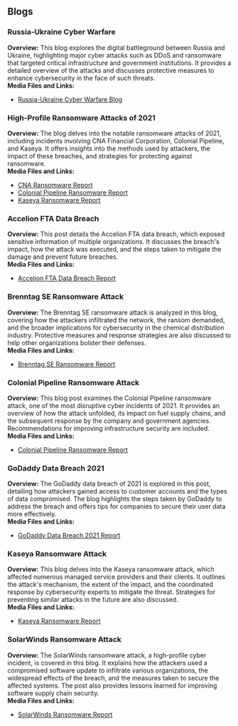 ## Blogs

### Russia-Ukraine Cyber Warfare

**Overview:** This blog explores the digital battleground between Russia and Ukraine, highlighting major cyber attacks such as DDoS and ransomware that targeted critical infrastructure and government institutions. It provides a detailed overview of the attacks and discusses protective measures to enhance cybersecurity in the face of such threats.  
**Media Files and Links:**

- [Russia-Ukraine Cyber Warfare Blog](https://github.com/msam13/cyber-attacks-2021/blob/main/ukraine_DDOS%202022.pdf)

### High-Profile Ransomware Attacks of 2021

**Overview:** The blog delves into the notable ransomware attacks of 2021, including incidents involving CNA Financial Corporation, Colonial Pipeline, and Kaseya. It offers insights into the methods used by attackers, the impact of these breaches, and strategies for protecting against ransomware.  
**Media Files and Links:**

- [CNA Ransomware Report](https://github.com/msam13/cyber-attacks-2021/blob/main/CNA_Ransomware.pdf)
- [Colonial Pipeline Ransomware Report](https://github.com/msam13/cyber-attacks-2021/blob/main/ColonialPipeline_Ransomware.pdf)
- [Kaseya Ransomware Report](https://github.com/msam13/cyber-attacks-2021/blob/main/Kaseya_Ransomware.pdf)

### Accelion FTA Data Breach

**Overview:** This post details the Accelion FTA data breach, which exposed sensitive information of multiple organizations. It discusses the breach's impact, how the attack was executed, and the steps taken to mitigate the damage and prevent future breaches.  
**Media Files and Links:**

- [Accelion FTA Data Breach Report](https://github.com/msam13/cyber-attacks-2021/blob/main/AccelionFTA_DataBreacj.pdf)

### Brenntag SE Ransomware Attack

**Overview:** The Brenntag SE ransomware attack is analyzed in this blog, covering how the attackers infiltrated the network, the ransom demanded, and the broader implications for cybersecurity in the chemical distribution industry. Protective measures and response strategies are also discussed to help other organizations bolster their defenses.  
**Media Files and Links:**

- [Brenntag SE Ransomware Report](https://github.com/msam13/cyber-attacks-2021/blob/main/Brenntag%20SE%20_Ransomware.pdf)

### Colonial Pipeline Ransomware Attack

**Overview:** This blog post examines the Colonial Pipeline ransomware attack, one of the most disruptive cyber incidents of 2021. It provides an overview of how the attack unfolded, its impact on fuel supply chains, and the subsequent response by the company and government agencies. Recommendations for improving infrastructure security are included.  
**Media Files and Links:**

- [Colonial Pipeline Ransomware Report](https://github.com/msam13/cyber-attacks-2021/blob/main/ColonialPipeline_Ransomware.pdf)

### GoDaddy Data Breach 2021

**Overview:** The GoDaddy data breach of 2021 is explored in this post, detailing how attackers gained access to customer accounts and the types of data compromised. The blog highlights the steps taken by GoDaddy to address the breach and offers tips for companies to secure their user data more effectively.  
**Media Files and Links:**

- [GoDaddy Data Breach 2021 Report](https://github.com/msam13/cyber-attacks-2021/blob/main/GoDaddy%20DataBreach2021.pdf)

### Kaseya Ransomware Attack

**Overview:** This blog delves into the Kaseya ransomware attack, which affected numerous managed service providers and their clients. It outlines the attack's mechanism, the extent of the impact, and the coordinated response by cybersecurity experts to mitigate the threat. Strategies for preventing similar attacks in the future are also discussed.  
**Media Files and Links:**

- [Kaseya Ransomware Report](https://github.com/msam13/cyber-attacks-2021/blob/main/Kaseya_Ransomware.pdf)

### SolarWinds Ransomware Attack

**Overview:** The SolarWinds ransomware attack, a high-profile cyber incident, is covered in this blog. It explains how the attackers used a compromised software update to infiltrate various organizations, the widespread effects of the breach, and the measures taken to secure the affected systems. The post also provides lessons learned for improving software supply chain security.  
**Media Files and Links:**

- [SolarWinds Ransomware Report](https://github.com/msam13/cyber-attacks-2021/blob/main/Solarwinds_Ransomware.pdf)
